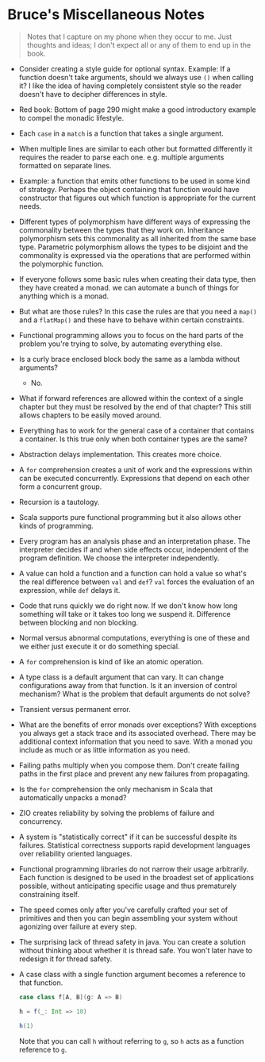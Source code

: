 # Bruce's Miscellaneous Notes

> Notes that I capture on my phone when they occur to me.
> Just thoughts and ideas; I don't expect all or any of them to end up in the book.

* Consider creating a style guide for optional syntax.
  Example: If a function doesn't take arguments, should we always use `()` when calling it?
  I like the idea of having completely consistent style so the reader doesn't have to decipher differences in style.

* Red book: Bottom of page 290 might make a good introductory example to compel the monadic lifestyle.

* Each `case` in a `match` is a function that takes a single argument.

* When multiple lines are similar to each other but formatted differently it requires the reader to parse each one. e.g. multiple arguments formatted on separate lines.

* Example: a function that emits other functions to be used in some kind of strategy. Perhaps the object containing that function would have constructor that figures out which function is appropriate for the current needs.

* Different types of polymorphism have different ways of expressing the commonality between the types that they work on. Inheritance polymorphism sets this commonality as all inherited from the same base type. Parametric polymorphism allows the types to be disjoint and the commonality is expressed via the operations that are performed within the polymorphic function.

* If everyone follows some basic rules when creating their data type, then they have created a monad. we can automate a bunch of things for anything which is a monad.
* But what are those rules? In this case the rules are that you need a `map()` and a `flatMap()` and these have to behave within certain constraints.

* Functional programming allows you to focus on the hard parts of the problem you're trying to solve, by automating everything else.

* Is a curly brace enclosed block body the same as a lambda without arguments?
  * No.

* What if forward references are allowed within the context of a single chapter but they must be resolved by the end of that chapter? This still allows chapters to be easily moved around.

* Everything has to work for the general case of a container that contains a container. Is this true only when both container types are the same?

* Abstraction delays implementation. This creates more choice.

* A `for` comprehension creates a unit of work and the expressions within can be executed concurrently. Expressions that depend on each other form a concurrent group.

* Recursion is a tautology.

* Scala supports pure functional programming but it also allows other kinds of programming.

* Every program has an analysis phase and an interpretation phase. The interpreter decides if and when side effects occur, independent of the program definition. We choose the interpreter independently.

* A value can hold a function and a function can hold a value so what's the real difference between `val` and `def`? `val` forces the evaluation of an expression, while `def` delays it.

* Code that runs quickly we do right now. If we don't know how long something will take or it takes too long we suspend it. Difference between blocking and non blocking.

* Normal versus abnormal computations, everything is one of these and we either just execute it or do something special.

* A `for` comprehension is kind of like an atomic operation.

* A type class is a default argument that can vary. It can change configurations away from that function. Is it an inversion of control mechanism? What is the problem that default arguments do not solve?

* Transient versus permanent error.

* What are the benefits of error monads over exceptions? With exceptions you always get a stack trace and its associated overhead. There may be additional context information that you need to save. With a monad you include as much or as little information as you need.

* Failing paths multiply when you compose them. Don't create failing paths in the first place and prevent any new failures from propagating.

* Is the `for` comprehension the only mechanism in Scala that automatically unpacks a monad?

* ZIO creates reliability by solving the problems of failure and concurrency.

* A system is "statistically correct" if it can be successful despite its failures. Statistical correctness supports rapid development languages over reliability oriented languages.

* Functional programming libraries do not narrow their usage arbitrarily. Each function is designed to be used in the broadest set of applications possible, without anticipating specific usage and thus prematurely constraining itself.

* The speed comes only after you've carefully crafted your set of primitives and then you can begin assembling your system without agonizing over failure at every step.

* The surprising lack of thread safety in java. You can create a solution without thinking about whether it is thread safe. You won't later have to redesign it for thread safety.

* A case class with a single function argument becomes a reference to that function.

  ```scala
  case class f[A, B](g: A => B)

  h = f(_: Int => 10)

  h(1)
  ```

  Note that you can call `h` without referring to `g`, so `h` acts as a function reference to `g`.
